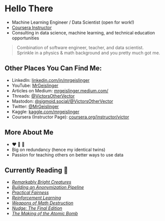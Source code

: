 # Hello There

* Machine Learning Engineer / Data Scientist (open for work!)
* [Coursera Instructor](https://www.coursera.org/instructor/victor)
* Consulting in data science, machine learning, and technical education opportunities


> Combination of software engineer, teacher, and data scientist. Sprinkle in a physics & math background and you pretty much got me.

## Other Places You Can Find Me:

- LinkedIn: [linkedin.com/in/mrgeislinger](https://www.linkedin.com/in/mrgeislinger/)
- YouTube: [MrGeislinger](https://www.youtube.com/@VictorsOtherVector)
- Articles on Medium: [mrgeislinger.medium.com/](https://mrgeislinger.medium.com/)
- Threads: [@VictorsOtherVector](https://www.threads.net/@victorsothervector)
- Mastodon: [@sigmoid.social/@VictorsOtherVector](https://sigmoid.social/@VictorsOtherVector)
- Twitter: [@MrGeislinger](https://twitter.com/MrGeislinger)
- Kaggle: [kaggle.com/mrgeislinger](https://www.kaggle.com/mrgeislinger)
- Coursera (Instructor Page): [coursera.org/instructor/victor](https://www.coursera.org/instructor/victor)


## More About Me

- ❤️ 🐍 🐼
- Big on redundancy (hence my identical twins)
- Passion for teaching others on better ways to use data


## Currently Reading 📖

- *[Remarkably Bright Creatures](https://shelbyvanpelt.com/books/remarkably-bright-creatures/)*
- *[Building an Anonymization Pipeline](https://www.oreilly.com/library/view/building-an-anonymization/9781492053422/)*
- *[Practical Fairness](https://www.oreilly.com/library/view/practical-fairness/9781492075721/)*
- *[Reinforcement Learning](https://www.oreilly.com/library/view/reinforcement-learning/9781492072386/)*
- *[Weapons of Math Destruction](https://g.co/kgs/E6MPEi)*
- *[Nudge: The Final Edition](https://g.co/kgs/413sDf)*
- *[The Making of the Atomic Bomb](https://g.co/kgs/EbTNC9)*
